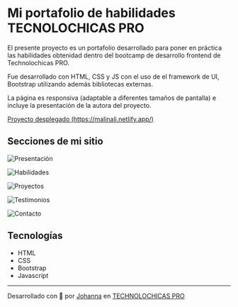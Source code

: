 # Mi portafolio de habilidades TECNOLOCHICAS PRO

El presente proyecto es un portafolio desarrollado para poner en práctica las habilidades obtenidad dentro del bootcamp de desarrollo frontend de Technolochicas PRO.

Fue desarrollado con HTML, CSS y JS con el uso de el framework de UI, Bootstrap utilizando además bibliotecas externas.

La página es responsiva (adaptable a diferentes tamaños de pantalla) e incluye la presentación de la autora del proyecto.

[Proyecto desplegado (https://malinali.netlify.app/)](https://malinali.netlify.app/)

## Secciones de mi sitio

![Presentación](assets/readme/1.png)

![Habilidades](assets/readme/2.png)

![Proyectos](assets/readme/3.png)

![Testimonios](assets/readme/4.png)

![Contacto](assets/readme/5.png)

## Tecnologías

* HTML
* CSS
* Bootstrap 
* Javascript

---

Desarrollado con  💜 por [Johanna](https://malinali.dev/) en [TECHNOLOCHICAS PRO](https://tecnolochicas.mx/)